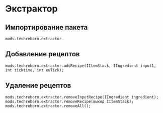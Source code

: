 # Экстрактор

## Импортирование пакета
`mods.techreborn.extractor`

## Добавление рецептов
```zenscript
mods.techreborn.extractor.addRecipe(IItemStack, IIngredient input1, int ticktime, int euTick);
```

## Удаление рецептов
```zenscript
mods.techreborn.extractor.removeInputRecipe(IIngredient ingredient);
mods.techreborn.extractor.removeRecipe(выход IItemStack);
mods.techreborn.extractor.removeAll();
```